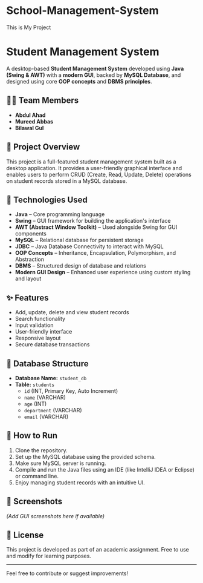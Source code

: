 # School-Management-System
This is My Project
# Student Management System

A desktop-based **Student Management System** developed using **Java (Swing & AWT)** with a **modern GUI**, backed by **MySQL Database**, and designed using core **OOP concepts** and **DBMS principles**.

## 🧑‍💻 Team Members

- **Abdul Ahad**  
- **Mureed Abbas**  
- **Bilawal Gul**

## 📌 Project Overview

This project is a full-featured student management system built as a desktop application. It provides a user-friendly graphical interface and enables users to perform CRUD (Create, Read, Update, Delete) operations on student records stored in a MySQL database.

## 🔧 Technologies Used

- **Java** – Core programming language  
- **Swing** – GUI framework for building the application's interface  
- **AWT (Abstract Window Toolkit)** – Used alongside Swing for GUI components  
- **MySQL** – Relational database for persistent storage  
- **JDBC** – Java Database Connectivity to interact with MySQL  
- **OOP Concepts** – Inheritance, Encapsulation, Polymorphism, and Abstraction  
- **DBMS** – Structured design of database and relations  
- **Modern GUI Design** – Enhanced user experience using custom styling and layout

## ✨ Features

- Add, update, delete and view student records  
- Search functionality  
- Input validation  
- User-friendly interface  
- Responsive layout  
- Secure database transactions  

## 💾 Database Structure

- **Database Name:** `student_db`
- **Table:** `students`
  - `id` (INT, Primary Key, Auto Increment)
  - `name` (VARCHAR)
  - `age` (INT)
  - `department` (VARCHAR)
  - `email` (VARCHAR)

## 🚀 How to Run

1. Clone the repository.
2. Set up the MySQL database using the provided schema.
3. Make sure MySQL server is running.
4. Compile and run the Java files using an IDE (like IntelliJ IDEA or Eclipse) or command line.
5. Enjoy managing student records with an intuitive UI.

## 📸 Screenshots

*(Add GUI screenshots here if available)*

## 📜 License

This project is developed as part of an academic assignment. Free to use and modify for learning purposes.

---

Feel free to contribute or suggest improvements!
